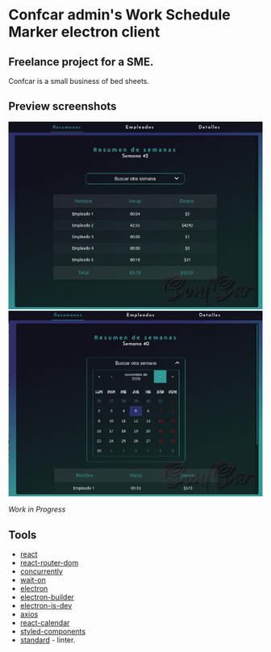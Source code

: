 # Confcar admin's Work Schedule Marker electron client

## Freelance project for a SME.

Confcar is a small business of bed sheets.

## Preview screenshots

![Summaries](./screenshots/screen1.png)
![Calendar](./screenshots/screen2.png)

_Work in Progress_

## Tools 

* [react](https://es.reactjs.org/)
* [react-router-dom](https://www.npmjs.com/package/react-router-dom)
* [concurrently](https://www.npmjs.com/package/concurrently)
* [wait-on](https://www.npmjs.com/package/wait-on)
* [electron](https://www.electronjs.org/)
* [electron-builder](https://www.npmjs.com/package/electron-builder)
* [electron-is-dev](https://www.npmjs.com/package/electron-is-dev)
* [axios](https://www.npmjs.com/package/axios)
* [react-calendar](https://www.npmjs.com/package/react-calendar)
* [styled-components](https://www.npmjs.com/package/styled-components)
* [standard](https://standardjs.com/) - linter.
